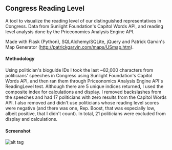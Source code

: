 ## Congress Reading Level

A tool to visualize the reading level of our distinguished representatives in Congress. Data from Sunlight Foundation's Capitol Words API, and reading level analysis done by the Priceonomics Analysis Engine API.

Made with Flask (Python), SQLAlchemy/SQLite, jQuery and Patrick Garvin's Map Generator (http://patrickgarvin.com/maps/USmap.htm).

#### Methodology
Using politician's bioguide IDs I took the last ~82,000 characters from politicians' speeches in Congress using Sunlight Foundation's Capitol Words API, and then ran them through Priceonomics Analysis Engine API's ReadingLevel test.  Although there are 5 unique indices returned, I used the composite index for calculations and display.  I removed backslashes from the speeches and had 17 politicians with zero results from the Capitol Words API.  I also removed and didn't use politicians whose reading level scores were negative (and there was one, Rep. Boost, that was especially low, albeit positive, that I didn't count).  In total, 21 politicians were excluded from display and calculations.

#### Screenshot
![alt tag](https://raw.githubusercontent.com/pfarnach/congress-reading-level/master/screenshot.png)
